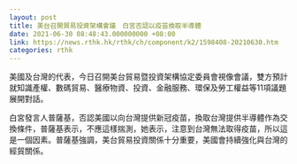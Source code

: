 ```yaml
---
layout: post
title: 美台召開貿易投資架構會議　白宮否認以疫苗換取半導體
date: 2021-06-30 08:48:43.000000000 +08:00
link: https://news.rthk.hk/rthk/ch/component/k2/1598408-20210630.htm
categories: rthk
---
```


美國及台灣的代表，今日召開美台貿易暨投資架構協定委員會視像會議，雙方預計就知識產權、數碼貿易、醫療物資、投資、金融服務、環保及勞工權益等11項議題展開對話。

白宮發言人普薩基，否認美國以向台灣提供新冠疫苗，換取台灣提供半導體作為交換條件，普薩基表示，不應這樣揣測，她表示，注意到台灣無法取得疫苗，所以這是一個因素。普薩基強調，美台貿易投資關係十分重要，美國會持續強化與台灣的經貿關係。
